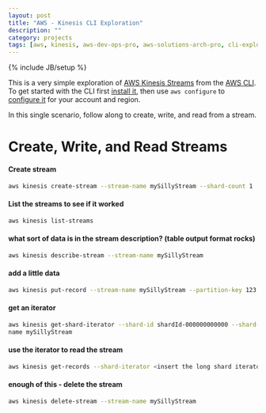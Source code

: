 ```yaml
---
layout: post
title: "AWS - Kinesis CLI Exploration"
description: ""
category: projects
tags: [aws, kinesis, aws-dev-ops-pro, aws-solutions-arch-pro, cli-exploration, aws-services]
---
```

{% include JB/setup %}

This is a very simple exploration of [AWS Kinesis Streams](https://aws.amazon.com/kinesis/streams/) from the [AWS CLI](https://aws.amazon.com/cli/). To get started with the CLI first [install it](http://docs.aws.amazon.com/cli/latest/userguide/installing.html), then use `aws configure` to [configure it](http://docs.aws.amazon.com/cli/latest/userguide/cli-chap-getting-started.html) for your account and region. 

In this single scenario, follow along to create, write, and read from a stream. 

# Create, Write, and Read Streams 

#### Create stream

```bash
aws kinesis create-stream --stream-name mySillyStream --shard-count 1
```

#### List the streams to see if it worked

```bash
aws kinesis list-streams
```

#### what sort of data is in the stream description? (table output format rocks)

```bash
aws kinesis describe-stream --stream-name mySillyStream
```

####  add a little data

```bash
aws kinesis put-record --stream-name mySillyStream --partition-key 123 --data testdata
```

####  get an iterator 

```bash
aws kinesis get-shard-iterator --shard-id shardId-000000000000 --shard-iterator-type TRIM_HORIZON --stream-
name mySillyStream
```

####  use the iterator to read the stream

```bash
aws kinesis get-records --shard-iterator <insert the long shard iterator here>
```

####  enough of this - delete the stream

```bash
aws kinesis delete-stream --stream-name mySillyStream
```